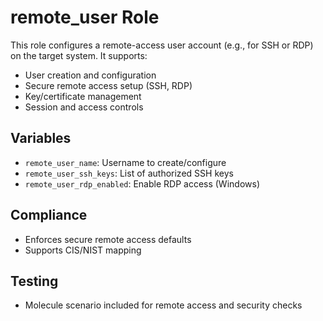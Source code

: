 # remote_user Role

This role configures a remote-access user account (e.g., for SSH or RDP) on the target system. It supports:
- User creation and configuration
- Secure remote access setup (SSH, RDP)
- Key/certificate management
- Session and access controls

## Variables
- `remote_user_name`: Username to create/configure
- `remote_user_ssh_keys`: List of authorized SSH keys
- `remote_user_rdp_enabled`: Enable RDP access (Windows)

## Compliance
- Enforces secure remote access defaults
- Supports CIS/NIST mapping

## Testing
- Molecule scenario included for remote access and security checks
